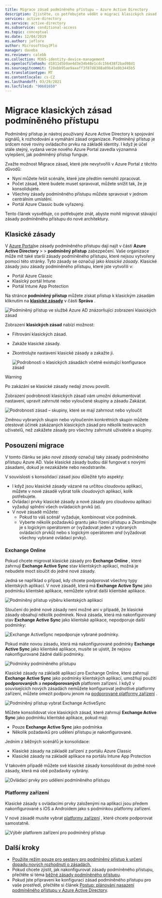 ```yaml
---
title: Migrace zásad podmíněného přístupu – Azure Active Directory
description: Zjistěte, co potřebujete vědět o migraci klasických zásad v Azure Portal.
services: active-directory
ms.service: active-directory
ms.subservice: conditional-access
ms.topic: conceptual
ms.date: 12/04/2019
ms.author: joflore
author: MicrosoftGuyJFlo
manager: daveba
ms.reviewer: calebb
ms.collection: M365-identity-device-management
ms.openlocfilehash: d1811d5b9ae4d3e34b48e1cdc156438f2bad98d1
ms.sourcegitcommit: f28ebb95ae9aaaff3f87d8388a09b41e0b3445b5
ms.translationtype: MT
ms.contentlocale: cs-CZ
ms.lasthandoff: 03/29/2021
ms.locfileid: "90601650"
---
```

# <a name="conditional-access-classic-policy-migration"></a>Migrace klasických zásad podmíněného přístupu

Podmíněný přístup je nástroj používaný Azure Active Directory k spojování signálů, k rozhodování a vymáhání zásad organizace. Podmíněný přístup je srdcem nové roviny ovládacího prvku na základě identity. I když je účel stále stejný, vydaná verze nového Azure Portal zavedla významná vylepšení, jak podmíněný přístup funguje.

Zvažte možnost Migrace zásad, které jste nevytvořili v Azure Portal z těchto důvodů:

- Nyní můžete řešit scénáře, které jste předtím nemohli zpracovat.
- Počet zásad, které budete muset spravovat, můžete snížit tak, že je konsolidujete.
- Všechny zásady podmíněného přístupu můžete spravovat v jednom centrálním umístění.
- Portál Azure Classic bude vyřazený.

Tento článek vysvětluje, co potřebujete znát, abyste mohli migrovat stávající zásady podmíněného přístupu do nové architektury.

## <a name="classic-policies"></a>Klasické zásady

V [Azure Portal](https://portal.azure.com)se zásady podmíněného přístupu dají najít v části **Azure Active Directory**  >    >  **podmíněný přístup** zabezpečení. Vaše organizace může mít také starší zásady podmíněného přístupu, které nejsou vytvořeny pomocí této stránky. Tyto zásady se označují jako *klasické zásady*. Klasické zásady jsou zásady podmíněného přístupu, které jste vytvořili v:

- Portál Azure Classic
- Klasický portál Intune
- Portál Intune App Protection

Na stránce **podmíněný přístup** můžete získat přístup k klasickým zásadám kliknutím na [**klasické zásady**](https://portal.azure.com/#blade/Microsoft_AAD_IAM/ConditionalAccessBlade/ClassicPolicies) v části **Správa** . 

![Podmíněný přístup ve službě Azure AD znázorňující zobrazení klasických zásad](./media/policy-migration/71.png)

Zobrazení **klasických zásad** nabízí možnost:

- Filtrování klasických zásad.
- Zakáže klasické zásady.
- Zkontrolujte nastavení klasické zásady a zakažte ji.

   ![Podrobnosti o klasických zásadách včetně existující konfigurace zásad](./media/policy-migration/74.png)

> [!WARNING]
> Po zakázání se klasické zásady nedají znovu povolit.

Zobrazení podrobností klasických zásad vám umožní dokumentovat nastavení, upravit zahrnuté nebo vyloučené skupiny a zásadu Zakázat.

![Podrobnosti zásad – skupiny, které se mají zahrnout nebo vyloučit](./media/policy-migration/75.png)

Změnou vybraných skupin nebo vyloučením konkrétních skupin můžete otestovat účinek zakázaných klasických zásad pro několik testovacích uživatelů, než zakážete zásady pro všechny zahrnuté uživatele a skupiny.
 
## <a name="migration-considerations"></a>Posouzení migrace

V tomto článku se jako *nové zásady* označují taky zásady podmíněného přístupu Azure AD.
Vaše klasické zásady budou dál fungovat s novými zásadami, dokud je nezakážete nebo neodstraníte. 

V souvislosti s konsolidací zásad jsou důležité tyto aspekty:

- I když jsou klasické zásady vázané na určitou cloudovou aplikaci, můžete v nové zásadě vybrat tolik cloudových aplikací, kolik potřebujete.
- Ovládací prvky klasické zásady a nové zásady pro cloudovou aplikaci vyžadují splnění všech ovládacích prvků (*a*). 
- V nové zásadě můžete:
   - Pokud to váš scénář vyžaduje, kombinovat více podmínek. 
   - Vyberte několik požadavků grantu jako řízení přístupu a Zkombinujte je s logickým operátorem *or* (vyžadovat jeden z vybraných ovládacích prvků) nebo s logickým operátorem *and* (vyžadovat všechny vybrané ovládací prvky).

### <a name="exchange-online"></a>Exchange Online

Pokud chcete migrovat klasické zásady pro **Exchange Online** , které zahrnují **Exchange Active Sync** stav klientských aplikací, možná je nebudete moct sloučit do jedné nové zásady. 

Jedná se například o případ, kdy chcete podporovat všechny typy klientských aplikací. V nové zásadě, která má **Exchange Active Sync** jako podmínku klientské aplikace, nemůžete vybrat další klientské aplikace.

![Podmíněný přístup výběru klientských aplikací](./media/policy-migration/64.png)

Sloučení do jedné nové zásady není možné ani v případě, že klasické zásady obsahují několik podmínek. Nová zásada, která má nakonfigurovaný stav **Exchange Active Sync** jako klientské aplikace, nepodporuje další podmínky:   

![Exchange ActiveSync nepodporuje vybrané podmínky.](./media/policy-migration/08.png)

Pokud máte novou zásadu, která má nakonfigurované podmínky **Exchange Active Sync** jako klientské aplikace, musíte se ujistit, že nejsou nakonfigurované žádné další podmínky. 

![Podmínky podmíněného přístupu](./media/policy-migration/16.png)
 
Klasické zásady na základě aplikací pro Exchange Online, které zahrnují **Exchange Active Sync** jako podmínky klientských aplikací, umožňují použití **podporovaných** a **nepodporovaných** platforem zařízení. I když v souvisejících nových zásadách nemůžete konfigurovat jednotlivé platformy zařízení, můžete omezit podporu jenom na [podporované platformy zařízení](concept-conditional-access-conditions.md#device-platforms) . 

![Podmíněný přístup vybrat Exchange ActiveSync](./media/policy-migration/65.png)

Můžete konsolidovat více klasických zásad, které zahrnují **Exchange Active Sync** jako podmínku klientské aplikace, pokud mají:

- Pouze **Exchange Active Sync** jako podmínka 
- Několik požadavků pro udělení přístupu je nakonfigurované.

Jedním z běžných scénářů je konsolidace:

- Klasické zásady na základě zařízení z portálu Azure Classic 
- Klasické zásady na základě aplikace na portálu Intune App Protection 
 
V takovém případě můžete své klasické zásady konsolidovat do jedné nové zásady, která má obě požadavky vybrány.

![Ovládací prvky pro udělení podmíněného přístupu](./media/policy-migration/62.png)

### <a name="device-platforms"></a>Platformy zařízení

Klasické zásady s ovládacími prvky založenými na aplikaci jsou předem nakonfigurované s iOS a Androidem jako s podmínkou platformy zařízení. 

V nové zásadě musíte vybrat [platformy zařízení](concept-conditional-access-conditions.md#device-platforms) , které chcete podporovat samostatně.

![Výběr platforem zařízení pro podmíněný přístup](./media/policy-migration/41.png)

## <a name="next-steps"></a>Další kroky

- [Použijte režim pouze pro sestavy pro podmíněný přístup k určení dopadu nových rozhodnutí o zásadách.](concept-conditional-access-report-only.md)
- Pokud chcete zjistit, jak nakonfigurovat zásady podmíněného přístupu, přečtěte si téma [běžné zásady podmíněného přístupu](concept-conditional-access-policy-common.md).
- Pokud jste připraveni ke konfiguraci zásad podmíněného přístupu pro vaše prostředí, přečtěte si článek [Postup: plánování nasazení podmíněného přístupu v Azure Active Directory](plan-conditional-access.md). 
